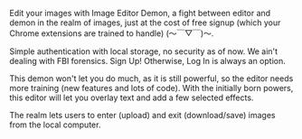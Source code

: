 Edit your images with Image Editor Demon, a fight between editor and demon in the realm of images, just at the cost of free signup (which your Chrome extensions are trained to handle) (〜￣▽￣)〜.

Simple authentication with local storage, no security as of now. We ain't dealing with FBI forensics.
Sign Up! Otherwise, Log In is always an option.

This demon won't let you do much, as it is still powerful, so the editor needs more training (new features and lots of code).
With the initially born powers, this editor will let you overlay text and add a few selected effects. 

The realm lets users to enter (upload) and exit (download/save) images from the local computer.
